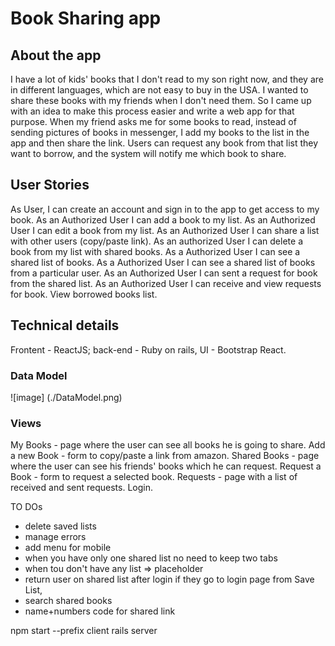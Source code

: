 # Book Sharing app

## About the app
I have a lot of kids' books that I don't read to my son right now, and they are in different languages, which are not easy to buy in the USA. I wanted to share these books with my friends when I don't need them. So I came up with an idea to make this process easier and write a web app for that purpose. When my friend asks me for some books to read, instead of sending pictures of books in messenger, I add my books to the list in the app and then share the link. Users can request any book from that list they want to borrow, and the system will notify me which book to share.


## User Stories
As User, I can create an account and sign in to the app to get access to my book.
As an Authorized User I can add a book to my list.
As an Authorized User I can edit a book from my list.
As an Authorized User I can share a list with other users (copy/paste link).
As an authorized User I can delete a book from my list with shared books.
As a Authorized User I can see a shared list of books.
As a Authorized User I can see a shared list of books from a particular user.
As an Authorized User I can sent a request for book from the shared list.
As an Authorized User I can receive and view requests for book.
View borrowed books list.

## Technical details

Frontent - ReactJS; back-end - Ruby on rails, UI - Bootstrap React.

### Data Model
![image] (./DataModel.png)

### Views
My Books - page where the user can see all books he is going to share.
	Add a new Book  - form to copy/paste a link from amazon.
Shared Books - page where the user can see his friends' books which he can request.
	Request a Book - form to request a selected book.
Requests  - page with a list of received and sent requests.
Login.


TO DOs
- delete saved lists
- manage errors
- add menu for mobile 
- when you have only one shared list no need to keep two tabs
- when tou don't have any list => placeholder
- return user on shared list after login if they go to login page from Save List, 
- search shared books
- name+numbers code for shared link



npm start --prefix client
rails server